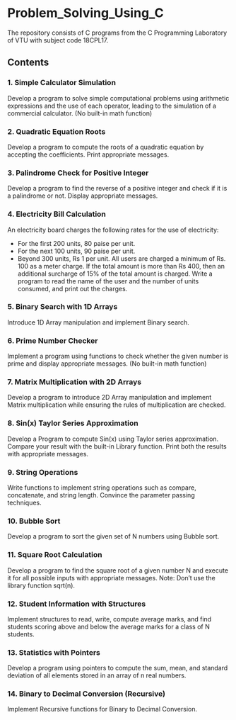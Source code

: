 # Problem_Solving_Using_C
The repository consists of C programs from the C Programming Laboratory of VTU with subject code 18CPL17.

## Contents


### 1. Simple Calculator Simulation
Develop a program to solve simple computational problems using arithmetic expressions and the use of each operator, leading to the simulation of a commercial calculator. (No built-in math function)

### 2. Quadratic Equation Roots
Develop a program to compute the roots of a quadratic equation by accepting the coefficients. Print appropriate messages.

### 3. Palindrome Check for Positive Integer
Develop a program to find the reverse of a positive integer and check if it is a palindrome or not. Display appropriate messages.

### 4. Electricity Bill Calculation
An electricity board charges the following rates for the use of electricity:
- For the first 200 units, 80 paise per unit.
- For the next 100 units, 90 paise per unit.
- Beyond 300 units, Rs 1 per unit.
All users are charged a minimum of Rs. 100 as a meter charge. If the total amount is more than Rs 400, then an additional surcharge of 15% of the total amount is charged. Write a program to read the name of the user and the number of units consumed, and print out the charges.

### 5. Binary Search with 1D Arrays
Introduce 1D Array manipulation and implement Binary search.

### 6. Prime Number Checker
Implement a program using functions to check whether the given number is prime and display appropriate messages. (No built-in math function)

### 7. Matrix Multiplication with 2D Arrays
Develop a program to introduce 2D Array manipulation and implement Matrix multiplication while ensuring the rules of multiplication are checked.

### 8. Sin(x) Taylor Series Approximation
Develop a Program to compute Sin(x) using Taylor series approximation. Compare your result with the built-in Library function. Print both the results with appropriate messages.

### 9. String Operations
Write functions to implement string operations such as compare, concatenate, and string length. Convince the parameter passing techniques.

### 10. Bubble Sort
Develop a program to sort the given set of N numbers using Bubble sort.

### 11. Square Root Calculation
Develop a program to find the square root of a given number N and execute it for all possible inputs with appropriate messages. Note: Don’t use the library function sqrt(n).

### 12. Student Information with Structures
Implement structures to read, write, compute average marks, and find students scoring above and below the average marks for a class of N students.

### 13. Statistics with Pointers
Develop a program using pointers to compute the sum, mean, and standard deviation of all elements stored in an array of n real numbers.

### 14. Binary to Decimal Conversion (Recursive)
Implement Recursive functions for Binary to Decimal Conversion.
